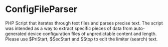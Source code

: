 # ConfigFileParser
PHP Script that iterates through text files and parses precise text. The script was intended as a way to extract specific pieces of data from auto-generated device configuration files of unpredictable content and length. Please use $PriStart, 
$SecStart and $Stop to edit the limiter (search) text. 
